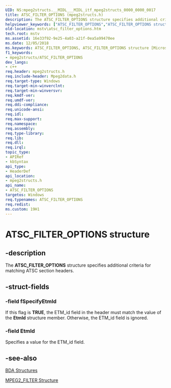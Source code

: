 ```yaml
---
UID: NS:mpeg2structs.__MIDL___MIDL_itf_mpeg2structs_0000_0000_0017
title: ATSC_FILTER_OPTIONS (mpeg2structs.h)
description: The ATSC_FILTER_OPTIONS structure specifies additional criteria for matching ATSC section headers.
helpviewer_keywords: ["ATSC_FILTER_OPTIONS","ATSC_FILTER_OPTIONS structure [Microsoft TV Technologies]","__MIDL___MIDL_itf_mpeg2structs_0000_0000_0017","mpeg2structs/ATSC_FILTER_OPTIONS","mstv.atsc_filter_options"]
old-location: mstv\atsc_filter_options.htm
tech.root: mstv
ms.assetid: 16e33f92-9e25-4a03-a21f-0ea5a99470ee
ms.date: 12/05/2018
ms.keywords: ATSC_FILTER_OPTIONS, ATSC_FILTER_OPTIONS structure [Microsoft TV Technologies], __MIDL___MIDL_itf_mpeg2structs_0000_0000_0017, mpeg2structs/ATSC_FILTER_OPTIONS, mstv.atsc_filter_options
f1_keywords:
- mpeg2structs/ATSC_FILTER_OPTIONS
dev_langs:
- c++
req.header: mpeg2structs.h
req.include-header: Mpeg2data.h
req.target-type: Windows
req.target-min-winverclnt: 
req.target-min-winversvr: 
req.kmdf-ver: 
req.umdf-ver: 
req.ddi-compliance: 
req.unicode-ansi: 
req.idl: 
req.max-support: 
req.namespace: 
req.assembly: 
req.type-library: 
req.lib: 
req.dll: 
req.irql: 
topic_type:
- APIRef
- kbSyntax
api_type:
- HeaderDef
api_location:
- mpeg2structs.h
api_name:
- ATSC_FILTER_OPTIONS
targetos: Windows
req.typenames: ATSC_FILTER_OPTIONS
req.redist: 
ms.custom: 19H1
---
```


# ATSC_FILTER_OPTIONS structure


## -description



The <b>ATSC_FILTER_OPTIONS</b> structure specifies additional criteria for matching ATSC section headers.




## -struct-fields




### -field fSpecifyEtmId

If this flag is <b>TRUE</b>, the ETM_id field in the header must match the value of the <b>EtmId</b> structure member. Otherwise, the ETM_id field is ignored.


### -field EtmId

Specifies a value for the ETM_id field.


## -see-also




<a href="https://docs.microsoft.com/previous-versions/windows/desktop/mstv/bda-structures">BDA Structures</a>



<a href="https://docs.microsoft.com/previous-versions/windows/desktop/api/mpeg2structs/ns-mpeg2structs-mpeg2_filter">MPEG2_FILTER Structure</a>
 

 

